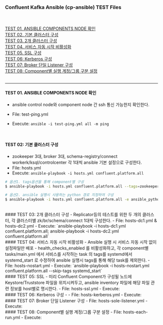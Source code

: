 
### Confluent Kafka Ansible (cp-ansible) TEST Files  
  <br/><br/>
[TEST 01. ANSIBLE COMPONENTS NODE 확인](#test-01-ansible-components-node-확인)  
[TEST 02. 기본 클러스터 구성](#test-02-기본-클러스터-구성)  
[TEST 03. 2개 클러스터 구성](#test-03-2개-클러스터-구성)  
[TEST 04. 서비스 자동 시작 비활성화](#test-04-서비스-자동-시작-비활성화)  
[TEST 05. SSL 구성](#test-05-ssl-구성)  
[TEST 06: Kerberos 구성](#test-06-kerberos-구성)  
[TEST 07: Broker 단일 Listener 구성](#test-07-broker-단일-listener-구성)  
[TEST 08: Component별 실행 계정/그룹 구분 설정](#test-08-Component별-실행-계정/그룹-구분-설정)
  <br/><br/>  

---------------------------------------------

#### TEST 01. ANSIBLE COMPONENTS NODE 확인
- ansible control node와 component node 간 ssh 통신 가능한지 확인한다. 
- File: test-ping.yml  
- Execute: `ansible -i test-ping.yml all -m ping`   
  
  <br/>
#### TEST 02: 기본 클러스터 구성
- zookeeper 3대, broker 3대, schema-registry/connect workerk/ksql/controlcenter 각 1대씩 ansible 기본 설정으로 구성한다.
- File: hosts.yml   
- Execute: `ansible-playbook -i hosts.yml confluent.platform.all`  
```bash
# 옵션1. tags옵션을 통해 component별 구성
$ ansible-playbook -i hosts.yml confluent.platform.all --tags=zookeeper  

# 옵션2. ansible 실행시 사용하는 python 경로 지정하여 구성 
$ ansible-playbook -i hosts.yml confluent.platform.all -e ansible_python_interpreter=/usr/bin/python3
```
  
  <br/>
#### TEST 03: 2개 클러스터 구성 
- Replicator등의 테스트를 위한 두 개의 클러스터, 각 클러스터별 zk/br/schema/connect 1대씩 구성한다.
- File: hosts-dc1.yml & hosts-dc2.yml  
- Execute: `ansible-playbook -i hosts-dc1.yml confluent.platform.all; ansible-playbook -i hosts-dc2.yml confluent.platform.all`  
  
  <br/>
#### TEST 04: 서비스 자동 시작 비활성화  
- Ansible 실행 시 서비스 자동 시작 없이 설정파일만 배포
- health_checks_enabled 를 비활성화하고, 각 component별 tasks/main.yml 에서 서비스를 시작하는 task 의 tags를
systemd에서 systemd_start 로 수정하여 ansible 실행시 tags를 통해 해당 task를 제외한다.
- File: hosts-nostart.yml    
- Execute: `ansible-playbook -i hosts-nostart.yml confluent.platform.all --skip-tags systemd_start` 
  
  <br/>
#### TEST 05: SSL   
- 미리 Confluent Component가 구성될 노드에 Keystore/Truststore 파일을 위치시켜두고, ansible inventory 파일에 해당 파일 관련 정보를 host별로 명시한다.
- File: hosts-ssl.yml  
- Execute:   
  
  <br/>
#### TEST 06: Kerberos 구성  
- 
- File: hosts-kerberos.yml   
- Execute:   
  
  <br/>
#### TEST 07: Broker 단일 Listener 구성  
- File: hosts-sole-listener.yml   
- Execute:   
  
  <br/>
#### TEST 08: Component별 실행 계정/그룹 구분 설정   
- File: hosts-each-run.yml   
- Execute:   
    
  <br/>
